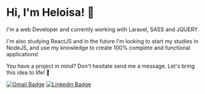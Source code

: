 # Hi, I'm Heloisa! 👾

I'm a web Developer and currently working with Laravel, SASS and JQUERY.

I'm also studying ReactJS and in the future I'm looking to start my studies in NodeJS, and use my knowledge to create 100% complete and functional applications!

You have a project in mind? Don't hesitate send me a message. Let's bring this idea to life! 💜

[![Gmail Badge](https://img.shields.io/badge/-Gmail-c14438?style=flat-square&labelColor=c14438&logo=gmail&logoColor=white&link=mailto:jauheloisa@gmail.com)](mailto:jauheloisa@gmail.com)
[![Linkedin Badge](https://img.shields.io/badge/-LinkedIn-blue?style=flat-square&logo=Linkedin&logoColor=white&link=https://www.linkedin.com/in/heloisafernanda2/)](https://www.linkedin.com/in/heloisafernanda2/)
